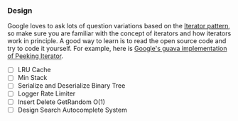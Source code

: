### Design
Google loves to ask lots of question variations based on the [Iterator pattern](https://en.wikipedia.org/wiki/Iterator_pattern), so make sure you are familiar with the concept of iterators and how iterators work in principle. A good way to learn is to read the open source code and try to code it yourself. For example, here is [Google's guava implementation of Peeking Iterator](https://github.com/google/guava/blob/6f22af40e1526b8c194e9e36d457bcd37680c6a3/guava/src/com/google/common/collect/Iterators.java#L1121).

- [ ] LRU Cache
- [ ] Min Stack
- [ ] Serialize and Deserialize Binary Tree
- [ ] Logger Rate Limiter
- [ ] Insert Delete GetRandom O(1)
- [ ] Design Search Autocomplete System